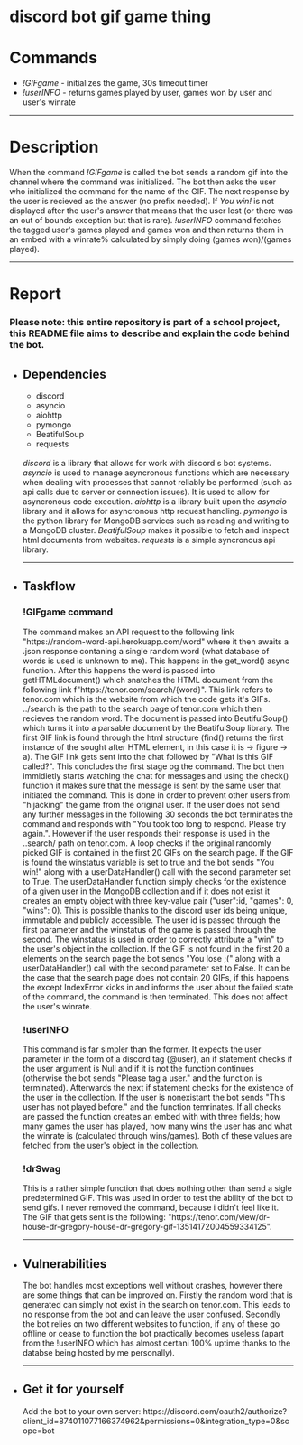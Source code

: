 # discord bot gif game thing
<h1>Commands</h1>
<ul>
 <li><i>!GIFgame</i> - initializes the game, 30s timeout timer</li>
 <li><i>!userINFO</i> - returns games played by user, games won by user and user's winrate</li>
</ul>
<hr>
<h1>Description</h1>
<p>When the command <i>!GIFgame</i> is called the bot sends a random gif into the channel where the command was initialized. The bot then asks the user who initialized the command for the name of the GIF. The next response by the user is recieved as the answer (no prefix needed). If <i>You win!</i> is not displayed after the user's answer that means that the user lost (or there was an out of bounds exception but that is rare). <i>!userINFO</i> command fetches the tagged user's games played and games won and then returns them in an embed with a winrate% calculated by simply doing (games won)/(games played).</p>
<hr>
<h1>Report</h1>
<h3>Please note: this entire repository is part of a school project, this README file aims to describe and explain the code behind the bot.</h3>
<ul>
 <li><h2>Dependencies</h2></li>
 <p><ul>
  <li>discord</li>
  <li>asyncio</li>
  <li>aiohttp</li>
  <li>pymongo</li>
  <li>BeatifulSoup</li>
  <li>requests</li>
 </ul><br>
<i>discord</i> is a library that allows for work with discord's bot systems. <i>asyncio</i> is used to manage asyncronous functions which are necessary when dealing with processes that cannot reliably be performed (such as api calls due to server or connection issues). It is used to allow for asyncronous code execution. <i>aiohttp</i> is a library built upon the <i>asyncio</i> library and it allows for asyncronous http request handling. <i>pymongo</i> is the python library for MongoDB services such as reading and writing to a MongoDB cluster. <i>BeatifulSoup</i> makes it possible to fetch and inspect html documents from websites. <i>requests</i> is a simple syncronous api library.
</p>
 <hr>
 <li><h2>Taskflow</h2></li>
 <p>
  <h3>!GIFgame command</h3>
 The command makes an API request to the following link "https://random-word-api.herokuapp.com/word" where it then awaits a .json response contaning a single random word (what database of words is used is unknown to me). This happens in the get_word() async function. After this happens the word is passed into getHTMLdocument() which snatches the HTML document from the following link f"https://tenor.com/search/{word}". This link refers to tenor.com which is the website from which the code gets it's GIFs. ../search is the path to the search page of tenor.com which then recieves the random word. The document is passed into BeutifulSoup() which turns it into a parsable document by the BeatifulSoup library. The first GIF link is found through the html structure (find() returns the first instance of the sought after HTML element, in this case it is -> figure -> a). The GIF link gets sent into the chat followed by "What is this GIF called?". This concludes the first stage og the command. The bot then immidietly starts watching the chat for messages and using the check() function it makes sure that the message is sent by the same user that initiated the command. This is done in order to prevent other users from "hijacking" the game from the original user. If the user does not send any further messages in the following 30 seconds the bot terminates the command and responds with "You took too long to respond. Please try again.". However if the user responds their response is used in the ..search/ path on tenor.com. A loop checks if the original randomly picked GIF is contained in the first 20 GIFs on the search page. If the GIF is found the winstatus variable is set to true and the bot sends "You win!" along with a userDataHandler() call with the second parameter set to True. The userDataHandler function simply checks for the existence of a given user in the MongoDB collection and if it does not exist it creates an empty object with three key-value pair ("user":id, "games": 0, "wins": 0). This is possible thanks to the discord user ids being unique, immutable and publicly accessible. The user id is passed through the first parameter and the winstatus of the game is passed through the second. The winstatus is used in order to correctly attribute a "win" to the user's object in the collection. If the GIF is not found in the first 20 a elements on the search page the bot sends "You lose ;(" along with a userDataHandler() call with the second parameter set to False. It can be the case that the search page does not contain 20 GIFs, if this happens the except IndexError kicks in and informs the user about the failed state of the command, the command is then terminated. This does not affect the user's winrate.
 </p>
 <p>
  <h3>!userINFO</h3>
 This command is far simpler than the former. It expects the user parameter in the form of a discord tag (@user), an if statement checks if the user argument is Null and if it is not the function continues (otherwise the bot sends "Please tag a user." and the function is terminated). Afterwards the next if statement checks for the existence of the user in the collection. If the user is nonexistant the bot sends "This user has not played before." and the function temrinates. If all checks are passed the function creates an embed with with three fields; how many games the user has played, how many wins the user has and what the winrate is (calculated through wins/games). Both of these values are fetched from the user's object in the collection.
 </p>
 <p>
  <h3>!drSwag</h3>
  This is a rather simple function that does nothing other than send a sigle predetermined GIF. This was used in order to test the ability of the bot to send gifs. I never removed the command, because i didn't feel like it. The GIF that gets sent is the following: "https://tenor.com/view/dr-house-dr-gregory-house-dr-gregory-gif-13514172004559334125". 
 </p>
 <hr>
 <li><h2>Vulnerabilities</h2></li>
 <p>The bot handles most exceptions well without crashes, however there are some things that can be improved on. Firstly the random word that is generated can simply not exist in the search on tenor.com. This leads to no response from the bot and can leave the user confused. Secondly the bot relies on two different websites to function, if any of these go offline or cease to function the bot practically becomes useless (apart from the !userINFO which has almost certani 100% uptime thanks to the databse being hosted by me personally).</p>
 <hr>
 <li><h2>Get it for yourself</h2></li>
 <p>Add the bot to your own server: https://discord.com/oauth2/authorize?client_id=874011077166374962&permissions=0&integration_type=0&scope=bot</p>
</ul>
